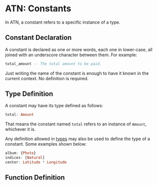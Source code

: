 # ATN: Constants

In ATN, a constant refers to a specific instance of a type.

## Constant Declaration

A constant is declared as one or more words, each one in lower-case, all joined with an underscore character between them. For example:


```haskell
total_amount -- The total amount to be paid.
```

Just writing the name of the constant is enough to have it known in the current context. No definition is required.

## Type Definition

A constant may have its type defined as follows:

```haskell
total: Amount
```

That means the constant named `total` refers to an instance of `Amount`, whichever it is.

Any definition allowed in [types](../Types) may also be used to define the type of a constant. Some examples shown below:

```haskell
album: {Photo}
indices: [Natural]
center: Latitude * Longitude
```

## Function Definition
